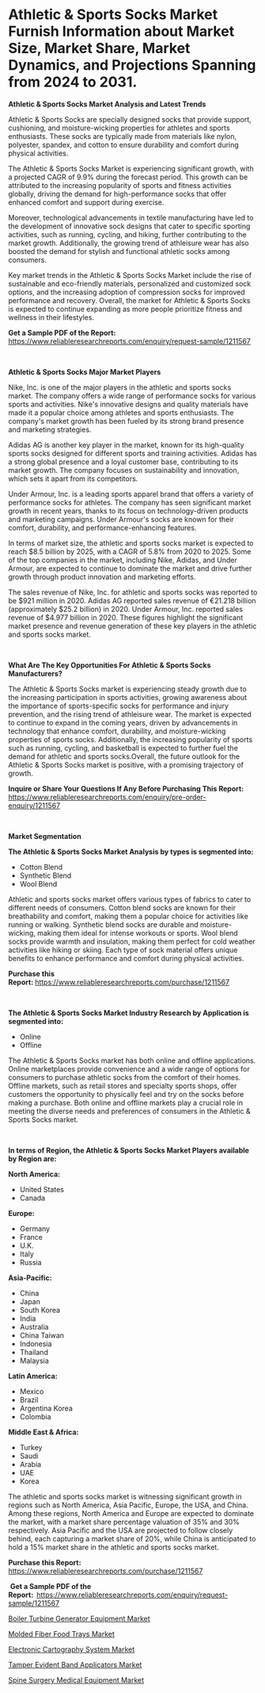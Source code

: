 <p><h1>Athletic & Sports Socks Market Furnish Information about Market Size, Market Share, Market Dynamics, and Projections Spanning from 2024 to 2031.</h1></p><p><strong>Athletic & Sports Socks Market Analysis and Latest Trends</strong></p>
<p><p>Athletic & Sports Socks are specially designed socks that provide support, cushioning, and moisture-wicking properties for athletes and sports enthusiasts. These socks are typically made from materials like nylon, polyester, spandex, and cotton to ensure durability and comfort during physical activities.</p><p>The Athletic & Sports Socks Market is experiencing significant growth, with a projected CAGR of 9.9% during the forecast period. This growth can be attributed to the increasing popularity of sports and fitness activities globally, driving the demand for high-performance socks that offer enhanced comfort and support during exercise.</p><p>Moreover, technological advancements in textile manufacturing have led to the development of innovative sock designs that cater to specific sporting activities, such as running, cycling, and hiking, further contributing to the market growth. Additionally, the growing trend of athleisure wear has also boosted the demand for stylish and functional athletic socks among consumers.</p><p>Key market trends in the Athletic & Sports Socks Market include the rise of sustainable and eco-friendly materials, personalized and customized sock options, and the increasing adoption of compression socks for improved performance and recovery. Overall, the market for Athletic & Sports Socks is expected to continue expanding as more people prioritize fitness and wellness in their lifestyles.</p></p>
<p><strong>Get a Sample PDF of the Report:&nbsp;</strong> <a href="https://www.reliableresearchreports.com/enquiry/request-sample/1211567">https://www.reliableresearchreports.com/enquiry/request-sample/1211567</a></p>
<p>&nbsp;</p>
<p><strong>Athletic & Sports Socks Major Market Players</strong></p>
<p><p>Nike, Inc. is one of the major players in the athletic and sports socks market. The company offers a wide range of performance socks for various sports and activities. Nike's innovative designs and quality materials have made it a popular choice among athletes and sports enthusiasts. The company's market growth has been fueled by its strong brand presence and marketing strategies.</p><p>Adidas AG is another key player in the market, known for its high-quality sports socks designed for different sports and training activities. Adidas has a strong global presence and a loyal customer base, contributing to its market growth. The company focuses on sustainability and innovation, which sets it apart from its competitors.</p><p>Under Armour, Inc. is a leading sports apparel brand that offers a variety of performance socks for athletes. The company has seen significant market growth in recent years, thanks to its focus on technology-driven products and marketing campaigns. Under Armour's socks are known for their comfort, durability, and performance-enhancing features.</p><p>In terms of market size, the athletic and sports socks market is expected to reach $8.5 billion by 2025, with a CAGR of 5.8% from 2020 to 2025. Some of the top companies in the market, including Nike, Adidas, and Under Armour, are expected to continue to dominate the market and drive further growth through product innovation and marketing efforts.</p><p>The sales revenue of Nike, Inc. for athletic and sports socks was reported to be $921 million in 2020. Adidas AG reported sales revenue of €21.218 billion (approximately $25.2 billion) in 2020. Under Armour, Inc. reported sales revenue of $4.977 billion in 2020. These figures highlight the significant market presence and revenue generation of these key players in the athletic and sports socks market.</p></p>
<p>&nbsp;</p>
<p><strong>What Are The Key Opportunities For Athletic & Sports Socks Manufacturers?</strong></p>
<p><p>The Athletic & Sports Socks market is experiencing steady growth due to the increasing participation in sports activities, growing awareness about the importance of sports-specific socks for performance and injury prevention, and the rising trend of athleisure wear. The market is expected to continue to expand in the coming years, driven by advancements in technology that enhance comfort, durability, and moisture-wicking properties of sports socks. Additionally, the increasing popularity of sports such as running, cycling, and basketball is expected to further fuel the demand for athletic and sports socks.Overall, the future outlook for the Athletic & Sports Socks market is positive, with a promising trajectory of growth.</p></p>
<p><strong>Inquire or Share Your Questions If Any Before Purchasing This Report:</strong> <a href="https://www.reliableresearchreports.com/enquiry/pre-order-enquiry/1211567">https://www.reliableresearchreports.com/enquiry/pre-order-enquiry/1211567</a></p>
<p>&nbsp;</p>
<p><strong>Market Segmentation</strong></p>
<p><strong>The Athletic & Sports Socks Market Analysis by types is segmented into:</strong></p>
<p><ul><li>Cotton Blend</li><li>Synthetic Blend</li><li>Wool Blend</li></ul></p>
<p><p>Athletic and sports socks market offers various types of fabrics to cater to different needs of consumers. Cotton blend socks are known for their breathability and comfort, making them a popular choice for activities like running or walking. Synthetic blend socks are durable and moisture-wicking, making them ideal for intense workouts or sports. Wool blend socks provide warmth and insulation, making them perfect for cold weather activities like hiking or skiing. Each type of sock material offers unique benefits to enhance performance and comfort during physical activities.</p></p>
<p><strong>Purchase this Report:&nbsp;</strong><a href="https://www.reliableresearchreports.com/purchase/1211567">https://www.reliableresearchreports.com/purchase/1211567</a></p>
<p>&nbsp;</p>
<p><strong>The Athletic & Sports Socks Market Industry Research by Application is segmented into:</strong></p>
<p><ul><li>Online</li><li>Offline</li></ul></p>
<p><p>The Athletic & Sports Socks market has both online and offline applications. Online marketplaces provide convenience and a wide range of options for consumers to purchase athletic socks from the comfort of their homes. Offline markets, such as retail stores and specialty sports shops, offer customers the opportunity to physically feel and try on the socks before making a purchase. Both online and offline markets play a crucial role in meeting the diverse needs and preferences of consumers in the Athletic & Sports Socks market.</p></p>
<p>&nbsp;</p>
<p><strong>In terms of Region, the Athletic & Sports Socks Market Players available by Region are:</strong></p>
<p>
    <p> <strong> North America: </strong>
        <ul>
            <li>United States</li>
            <li>Canada</li>
        </ul>
        </p> 
    <p> <strong> Europe: </strong>
        <ul>
            <li>Germany</li>
            <li>France</li>
            <li>U.K.</li>
            <li>Italy</li>
            <li>Russia</li>
        </ul>
        </p> 
    <p> <strong> Asia-Pacific: </strong>
        <ul>
            <li>China</li>
            <li>Japan</li>
            <li>South Korea</li>
            <li>India</li>
            <li>Australia</li>
            <li>China Taiwan</li>
            <li>Indonesia</li>
            <li>Thailand</li>
            <li>Malaysia</li>
        </ul>
        </p> 
    <p> <strong> Latin America: </strong>
        <ul>
            <li>Mexico</li>
            <li>Brazil</li>
            <li>Argentina Korea</li>
            <li>Colombia</li>
        </ul>
        </p> 
    <p> <strong> Middle East & Africa: </strong>
        <ul>
            <li>Turkey</li>
            <li>Saudi</li>
            <li>Arabia</li>
            <li>UAE</li>
            <li>Korea</li>
        </ul>
    </p>
    </p>
<p><p>The athletic and sports socks market is witnessing significant growth in regions such as North America, Asia Pacific, Europe, the USA, and China. Among these regions, North America and Europe are expected to dominate the market, with a market share percentage valuation of 35% and 30% respectively. Asia Pacific and the USA are projected to follow closely behind, each capturing a market share of 20%, while China is anticipated to hold a 15% market share in the athletic and sports socks market.</p></p>
<p><strong>Purchase this Report: </strong><a href="https://www.reliableresearchreports.com/purchase/1211567">https://www.reliableresearchreports.com/purchase/1211567</a></p>
<p>&nbsp;<strong>Get a Sample PDF of the Report:&nbsp;&nbsp;</strong><a href="https://www.reliableresearchreports.com/enquiry/request-sample/1211567">https://www.reliableresearchreports.com/enquiry/request-sample/1211567</a></p>
<p><strong></strong></p>
<p><p><a href="https://medium.com/@joanacasper19/boiler-turbine-generator-equipment-market-comprehensive-assessment-by-type-application-and-90c1b4e3f201">Boiler Turbine Generator Equipment Market</a></p><p><a href="https://github.com/markusgodoy/Market-Research-Report-List-2/blob/main/molded-fiber-food-trays-market.md">Molded Fiber Food Trays Market</a></p><p><a href="https://medium.com/@fosterfahey1016/electronic-cartography-system-market-report-reveals-the-latest-trends-and-growth-opportunities-of-c371e5b6d0eb">Electronic Cartography System Market</a></p><p><a href="https://github.com/luckyshygirl/Market-Research-Report-List-3/blob/main/tamper-evident-band-applicators-market.md">Tamper Evident Band Applicators Market</a></p><p><a href="https://medium.com/@fosterfahey1016/spine-surgery-medical-equipment-market-furnishes-information-on-market-share-market-trends-and-5e9008f82db1">Spine Surgery Medical Equipment Market</a></p></p>